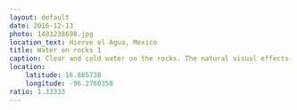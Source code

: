 ```yaml
---
layout: default
date: 2016-12-13
photo: 1483238698.jpg
location_text: Hierve el Agua, Mexico
title: Water on rocks 1
caption: Clear and cold water on the rocks. The natural visual effects are impressive. Nature is beautiful.
location:
    latitude: 16.865738
    longitude: -96.2760358
ratio: 1.33333
---
```

